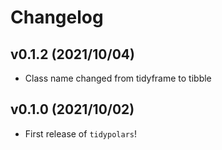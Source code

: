 # Changelog

## v0.1.2 (2021/10/04)

- Class name changed from tidyframe to tibble

## v0.1.0 (2021/10/02)

- First release of `tidypolars`!